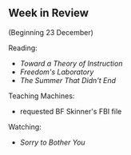 ## Week in Review
(Beginning 23 December)

Reading:
* *Toward a Theory of Instruction*
* *Freedom's Laboratory*
* *The Summer That Didn't End*

Teaching Machines:
* requested BF Skinner's FBI file

Watching:
* _Sorry to Bother You_
